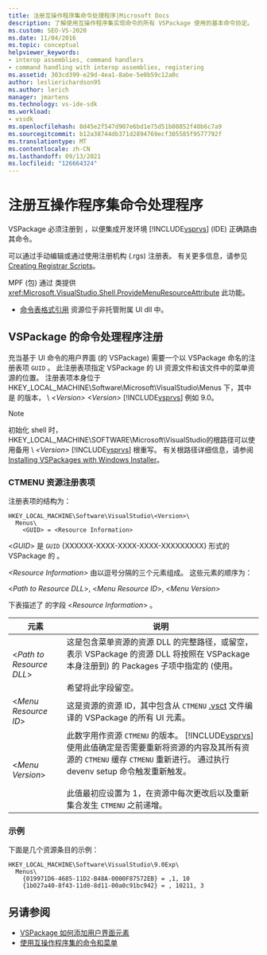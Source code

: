 ```yaml
---
title: 注册互操作程序集命令处理程序|Microsoft Docs
description: 了解使用互操作程序集实现命令的所有 VSPackage 使用的基本命令协定。
ms.custom: SEO-VS-2020
ms.date: 11/04/2016
ms.topic: conceptual
helpviewer_keywords:
- interop assemblies, command handlers
- command handling with interop assemblies, registering
ms.assetid: 303cd399-e29d-4ea1-8abe-5e0b59c12a0c
author: leslierichardson95
ms.author: lerich
manager: jmartens
ms.technology: vs-ide-sdk
ms.workload:
- vssdk
ms.openlocfilehash: 8d45e2f547d907e6bd1e75d51b08852f40b6c7a9
ms.sourcegitcommit: b12a38744db371d2894769ecf305585f9577792f
ms.translationtype: MT
ms.contentlocale: zh-CN
ms.lasthandoff: 09/13/2021
ms.locfileid: "126664324"
---
```

# <a name="registering-interop-assembly-command-handlers"></a>注册互操作程序集命令处理程序
VSPackage 必须注册到 ，以便集成开发环境 [!INCLUDE[vsprvs](../../code-quality/includes/vsprvs_md.md)] (IDE) 正确路由其命令。

 可以通过手动编辑或通过使用注册机构 (.rgs) 注册表。 有关更多信息，请参见 [Creating Registrar Scripts](/cpp/atl/creating-registrar-scripts)。

 MPF (包) 通过 类提供 <xref:Microsoft.VisualStudio.Shell.ProvideMenuResourceAttribute> 此功能。

- [命令表格式引用](/previous-versions/bb164647(v=vs.100)) 资源位于非托管附属 UI dll 中。

## <a name="command-handler-registration-of-a-vspackage"></a>VSPackage 的命令处理程序注册
 充当基于 UI 命令的用户界面 (的 VSPackage) 需要一个以 VSPackage 命名的注册表项 `GUID` 。 此注册表项指定 VSPackage 的 UI 资源文件和该文件中的菜单资源的位置。 注册表项本身位于 HKEY_LOCAL_MACHINE\Software\Microsoft\VisualStudio\Menus 下，其中 是 的版本， \\ *\<Version>* *\<Version>* [!INCLUDE[vsprvs](../../code-quality/includes/vsprvs_md.md)] 例如 9.0。

> [!NOTE]
> 初始化 shell 时，HKEY_LOCAL_MACHINE\SOFTWARE\Microsoft\VisualStudio的根路径可以使用备用 \\ *\<Version>* [!INCLUDE[vsprvs](../../code-quality/includes/vsprvs_md.md)] 根重写。 有关根路径详细信息，请参阅[Installing VSPackages with Windows Installer](../../extensibility/internals/installing-vspackages-with-windows-installer.md)。

### <a name="the-ctmenu-resource-registry-entry"></a>CTMENU 资源注册表项
 注册表项的结构为：

```
HKEY_LOCAL_MACHINE\Software\VisualStudio\<Version>\
  Menus\
    <GUID> = <Resource Information>
```

 \<*GUID*> 是 `GUID` {XXXXXX-XXXX-XXXX-XXXX-XXXXXXXXX} 形式的 VSPackage 的 。

 *\<Resource Information>* 由以逗号分隔的三个元素组成。 这些元素的顺序为：

 \<*Path to Resource DLL*>, \<*Menu Resource ID*>, \<*Menu Version*>

 下表描述了 的字段 \<*Resource Information*> 。

| 元素 | 说明 |
|---------------------------| - |
| \<*Path to Resource DLL*> | 这是包含菜单资源的资源 DLL 的完整路径，或留空，表示 VSPackage 的资源 DLL 将按照在 VSPackage 本身注册到) 的 Packages 子项中指定的 (使用。<br /><br /> 希望将此字段留空。 |
| \<*Menu Resource ID*> | 这是资源的资源 ID，其中包含从 `CTMENU` [.vsct](../../extensibility/internals/visual-studio-command-table-dot-vsct-files.md) 文件编译的 VSPackage 的所有 UI 元素。 |
| \<*Menu Version*> | 此数字用作资源 `CTMENU` 的版本。 [!INCLUDE[vsprvs](../../code-quality/includes/vsprvs_md.md)] 使用此值确定是否需要重新将资源的内容及其所有资源的 `CTMENU` 缓存 `CTMENU` 重新进行。 通过执行 devenv setup 命令触发重新触发。<br /><br /> 此值最初应设置为 1，在资源中每次更改后以及重新集合发生 `CTMENU` 之前递增。 |

### <a name="example"></a>示例
 下面是几个资源条目的示例：

```
HKEY_LOCAL_MACHINE\Software\VisualStudio\9.0Exp\
  Menus\
    {019971D6-4685-11D2-B48A-0000F87572EB} = ,1, 10
    {1b027a40-8f43-11d0-8d11-00a0c91bc942} = , 10211, 3
```

## <a name="see-also"></a>另请参阅
- [VSPackage 如何添加用户界面元素](../../extensibility/internals/how-vspackages-add-user-interface-elements.md)
- [使用互操作程序集的命令和菜单](../../extensibility/internals/commands-and-menus-that-use-interop-assemblies.md)